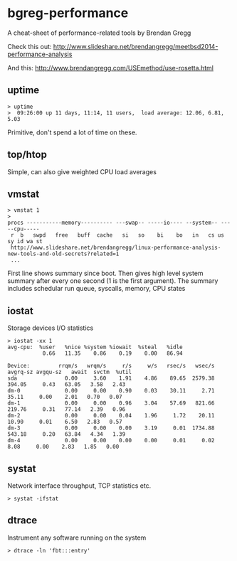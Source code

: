 # bgreg-performance
A cheat-sheet of performance-related tools by Brendan Gregg

Check this out: http://www.slideshare.net/brendangregg/meetbsd2014-performance-analysis

And this: http://www.brendangregg.com/USEmethod/use-rosetta.html

## uptime
```
> uptime
>  09:26:00 up 11 days, 11:14, 11 users,  load average: 12.06, 6.81, 5.03
```

Primitive, don't spend a lot of time on these.

## top/htop
Simple, can also give weighted CPU load averages

## vmstat
```
> vmstat 1
> 
procs -----------memory---------- ---swap-- -----io---- --system-- -----cpu-----
 r  b   swpd   free   buff  cache   si   so    bi    bo   in   cs us sy id wa st
 http://www.slideshare.net/brendangregg/linux-performance-analysis-new-tools-and-old-secrets?related=1
 ...
```
First line shows summary since boot. Then gives high level system summary after every one second (1 is the first argument). The summary includes schedular run queue, syscalls, memory, CPU states

## iostat
Storage devices I/O statistics
```
> iostat -xx 1
avg-cpu:  %user   %nice %system %iowait  %steal   %idle
           0.66   11.35    0.86    0.19    0.00   86.94

Device:         rrqm/s   wrqm/s     r/s     w/s   rsec/s   wsec/s avgrq-sz avgqu-sz   await  svctm  %util
sda               0.00     3.60    1.91    4.86    89.65  2579.38   394.05     0.43   63.05   3.58   2.43
dm-0              0.00     0.00    0.90    0.03    30.11     2.71    35.11     0.00    2.01   0.70   0.07
dm-1              0.00     0.00    0.96    3.04    57.69   821.66   219.76     0.31   77.14   2.39   0.96
dm-2              0.00     0.00    0.04    1.96     1.72    20.11    10.90     0.01    6.50   2.83   0.57
dm-3              0.00     0.00    0.00    3.19     0.01  1734.88   543.18     0.20   63.84   4.34   1.39
dm-4              0.00     0.00    0.00    0.00     0.01     0.02     8.08     0.00    2.83   1.85   0.00
```

## systat
Network interface throughput, TCP statistics etc.
```
> systat -ifstat
```
## dtrace
Instrument any software running on the system
```
> dtrace -ln 'fbt:::entry'
```
